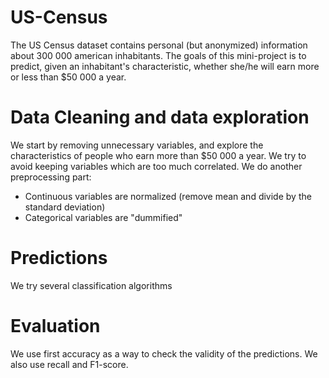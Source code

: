 # US-Census
The US Census dataset contains personal (but anonymized) information about 300 000 american inhabitants.
The goals of this mini-project is to predict, given an inhabitant's characteristic, whether she/he will earn more or less than $50 000 a year.

# Data Cleaning and data exploration
We start by removing unnecessary variables, and explore the characteristics of people who earn more than $50 000 a year.
We try to avoid keeping variables which are too much correlated.
We do another preprocessing part: 
- Continuous variables are normalized (remove mean and divide by the standard deviation)
- Categorical variables are "dummified"

# Predictions
We try several classification algorithms

# Evaluation
We use first accuracy as a way to check the validity of the predictions. We also use recall and F1-score.
